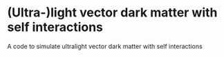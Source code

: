 # (Ultra-)light vector dark matter with self interactions
A code to simulate ultralight vector dark matter with self interactions
